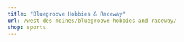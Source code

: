 ```yaml
---
title: "Bluegroove Hobbies & Raceway"
url: /west-des-moines/bluegroove-hobbies-and-raceway/
shop: sports
---
```

